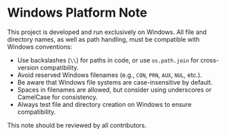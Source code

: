 # Windows Platform Note

This project is developed and run exclusively on Windows. All file and directory names, as well as path handling, must be compatible with Windows conventions:

- Use backslashes (`\\`) for paths in code, or use `os.path.join` for cross-version compatibility.
- Avoid reserved Windows filenames (e.g., `CON`, `PRN`, `AUX`, `NUL`, etc.).
- Be aware that Windows file systems are case-insensitive by default.
- Spaces in filenames are allowed, but consider using underscores or CamelCase for consistency.
- Always test file and directory creation on Windows to ensure compatibility.

This note should be reviewed by all contributors.
